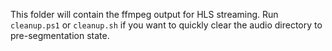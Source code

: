 This folder will contain the ffmpeg output for HLS streaming.
Run `cleanup.ps1` or `cleanup.sh` if you want to quickly clear the audio directory to pre-segmentation state.
